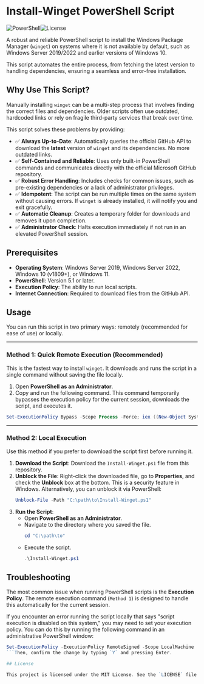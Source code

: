 # Install-Winget PowerShell Script

![PowerShell](https://img.shields.io/badge/PowerShell-5.1%2B-blue)![License](https://img.shields.io/badge/License-MIT-yellow.svg)

A robust and reliable PowerShell script to install the Windows Package Manager (`winget`) on systems where it is not available by default, such as Windows Server 2019/2022 and earlier versions of Windows 10.

This script automates the entire process, from fetching the latest version to handling dependencies, ensuring a seamless and error-free installation.

## Why Use This Script?

Manually installing `winget` can be a multi-step process that involves finding the correct files and dependencies. Older scripts often use outdated, hardcoded links or rely on fragile third-party services that break over time.

This script solves these problems by providing:

-   ✅ **Always Up-to-Date**: Automatically queries the official GitHub API to download the **latest** version of `winget` and its dependencies. No more outdated links.
-   ✅ **Self-Contained and Reliable**: Uses only built-in PowerShell commands and communicates directly with the official Microsoft GitHub repository.
-   ✅ **Robust Error Handling**: Includes checks for common issues, such as pre-existing dependencies or a lack of administrator privileges.
-   ✅ **Idempotent**: The script can be run multiple times on the same system without causing errors. If `winget` is already installed, it will notify you and exit gracefully.
-   ✅ **Automatic Cleanup**: Creates a temporary folder for downloads and removes it upon completion.
-   ✅ **Administrator Check**: Halts execution immediately if not run in an elevated PowerShell session.

## Prerequisites

-   **Operating System**: Windows Server 2019, Windows Server 2022, Windows 10 (v1809+), or Windows 11.
-   **PowerShell**: Version 5.1 or later.
-   **Execution Policy**: The ability to run local scripts.
-   **Internet Connection**: Required to download files from the GitHub API.

## Usage

You can run this script in two primary ways: remotely (recommended for ease of use) or locally.

---

### Method 1: Quick Remote Execution (Recommended)

This is the fastest way to install `winget`. It downloads and runs the script in a single command without saving the file locally.

1.  Open **PowerShell as an Administrator**.
2.  Copy and run the following command. This command temporarily bypasses the execution policy for the current session, downloads the script, and executes it.

```powershell
Set-ExecutionPolicy Bypass -Scope Process -Force; iex ((New-Object System.Net.WebClient).DownloadString('https://github.com/daredeep33/Install-WinGet-WinServer2019/blob/main/InstallWinget_WINSERV2019.ps1'))
```

---

### Method 2: Local Execution

Use this method if you prefer to download the script first before running it.

1.  **Download the Script**: Download the `Install-Winget.ps1` file from this repository.
2.  **Unblock the File**: Right-click the downloaded file, go to **Properties**, and check the **Unblock** box at the bottom. This is a security feature in Windows.
    Alternatively, you can unblock it via PowerShell:
    ```powershell
    Unblock-File -Path "C:\path\to\Install-Winget.ps1"
    ```
3.  **Run the Script**:
    -   Open **PowerShell as an Administrator**.
    -   Navigate to the directory where you saved the file.
        ```powershell
        cd "C:\path\to"
        ```
    -   Execute the script.
        ```powershell
        .\Install-Winget.ps1
        ```

## Troubleshooting

The most common issue when running PowerShell scripts is the **Execution Policy**. The remote execution command (`Method 1`) is designed to handle this automatically for the current session.

If you encounter an error running the script locally that says "script execution is disabled on this system," you may need to set your execution policy. You can do this by running the following command in an administrative PowerShell window:

```powershell
Set-ExecutionPolicy -ExecutionPolicy RemoteSigned -Scope LocalMachine
```Then, confirm the change by typing `Y` and pressing Enter.

## License

This project is licensed under the MIT License. See the `LICENSE` file for details.
